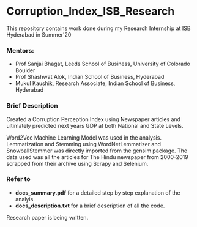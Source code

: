 # Corruption_Index_ISB_Research

This repository contains work done during my Research Internship at ISB Hyderabad in Summer'20

### Mentors:
* Prof Sanjai Bhagat, Leeds School of Business, University of Colorado Boulder 
* Prof Shashwat Alok, Indian School of Business, Hyderabad
* Mukul Kaushik, Research Associate, Indian School of Business, Hyderabad

### Brief Description
Created a Corruption Perception Index using Newspaper articles and ultimately predicted next years GDP at both National and State Levels.

Word2Vec Machine Learning Model was used in the analysis. Lemmatization and Stemming using WordNetLemmatizer and SnowballStemmer was directly imported from the gensim package.
The data used was all the articles for The Hindu newspaper from 2000-2019 scrapped from their archive using Scrapy and Selenium. 

### Refer to
* __docs_summary.pdf__ for a detailed step by step explanation of the analyis.
* __docs_description.txt__ for a brief description of all the code.

Research paper is being written.
